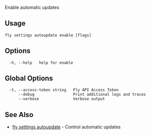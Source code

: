 Enable automatic updates

## Usage
~~~
fly settings autoupdate enable [flags]
~~~

## Options

~~~
  -h, --help   help for enable
~~~

## Global Options

~~~
  -t, --access-token string   Fly API Access Token
      --debug                 Print additional logs and traces
      --verbose               Verbose output
~~~

## See Also

* [fly settings autoupdate](/docs/flyctl/settings-autoupdate/)	 - Control automatic updates

